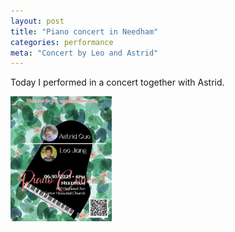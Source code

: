 ```yaml
---
layout: post
title: "Piano concert in Needham"
categories: performance
meta: "Concert by Leo and Astrid"
---
```


Today I performed in a concert together with Astrid.

<a href="/images/piano/20230610_piano_concert_needham.jpg" target="_blank">
    <img src="/images/piano/20230610_piano_concert_needham.jpg" alt="cover" height="200"/>
</a>